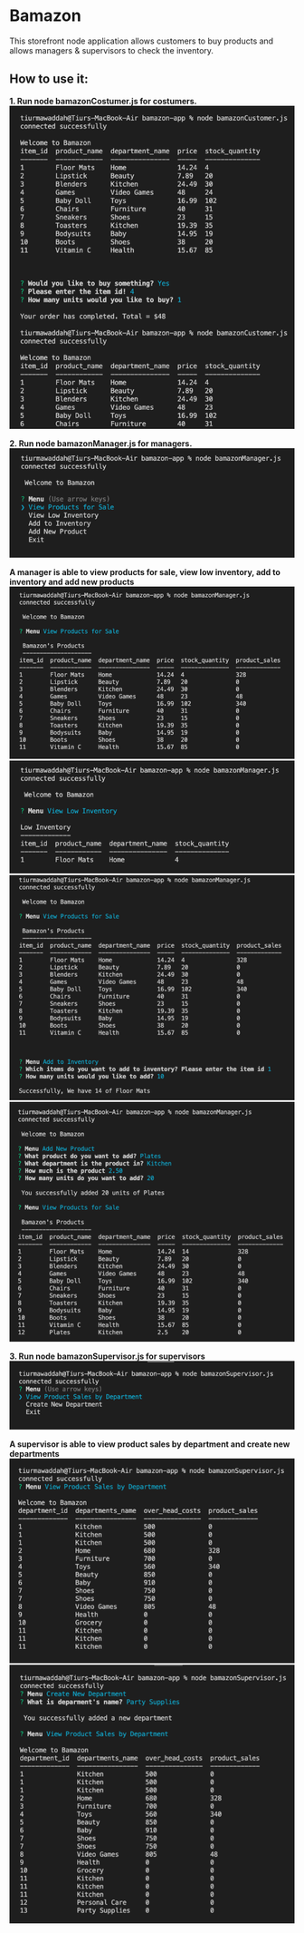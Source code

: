 # Bamazon

This storefront node application allows customers to buy products and allows managers & supervisors to check the inventory.

## How to use it:

**1. Run node bamazonCostumer.js for costumers.**
![costumers](/assets/img/1.png)

**2. Run node bamazonManager.js for managers.**
![manager](/assets/img/2.png)

**A manager is able to view products for sale, view low inventory, add to inventory and add new products** 
![manager](/assets/img/3.png)
![manager](/assets/img/4.png)
![manager](/assets/img/5.png)
![manager](/assets/img/6.png)

**3. Run node bamazonSupervisor.js for supervisors**
![manager](/assets/img/9.png)

**A supervisor is able to view product sales by department and create new departments**
![manager](/assets/img/7.png)
![manager](/assets/img/8.png)





 
